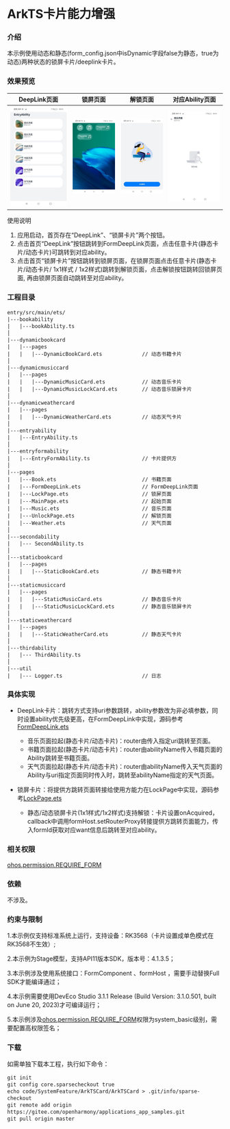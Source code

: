 # ArkTS卡片能力增强

### 介绍

本示例使用动态和静态(form_config.json中isDynamic字段false为静态，true为动态)两种状态的锁屏卡片/deeplink卡片。

### 效果预览

|DeepLink页面|锁屏页面|解锁页面|对应Ability页面|
|-------|-------|-------|-------|
|![FormDeepLink](screenshots/device/FormDeepLink.jpeg)|![lock](screenshots/device/lock.jpeg)|![unlock](screenshots/device/unlock.jpeg)|![music](screenshots/device/music.jpeg)|

使用说明
1. 应用启动，首页存在“DeepLink”、“锁屏卡片”两个按钮。
2. 点击首页“DeepLink”按钮跳转到FormDeepLink页面，点击任意卡片(静态卡片/动态卡片)可跳转到对应ability。
3. 点击首页“锁屏卡片”按钮跳转到锁屏页面，在锁屏页面点击任意卡片(静态卡片/动态卡片/ 1x1样式 / 1x2样式)跳转到解锁页面，点击解锁按钮跳转回锁屏页面, 再由锁屏页面自动跳转至对应ability。

### 工程目录
```
entry/src/main/ets/			
|---bookability
|   |---bookAbility.ts
│      
|---dynamicbookcard
|   |---pages
|   |	|---DynamicBookCard.ets				// 动态书籍卡片
│          
|---dynamicmusiccard							
|   |---pages
|   |	|---DynamicMusicCard.ets			// 动态音乐卡片
|   |	|---DynamicMusicLockCard.ets		// 动态音乐锁屏卡片
│          
|---dynamicweathercard
|   |---pages
|   |	|---DynamicWeatherCard.ets 			// 动态天气卡片
│          
|---entryability
|   |---EntryAbility.ts					
│      
|---entryformability
|   |---EntryFormAbility.ts					// 卡片提供方
│      
|---pages
|   |---Book.ets							// 书籍页面
|   |---FormDeepLink.ets					// FormDeepLink页面
|   |---LockPage.ets						// 锁屏页面
|   |---MainPage.ets						// 起始页面
|   |---Music.ets							// 音乐页面
|   |---UnlockPage.ets						// 解锁页面
|   |---Weather.ets							// 天气页面
│      
|---secondability
|   |--- SecondAbility.ts					
│      
|---staticbookcard							
|   |---pages
|   |	|---StaticBookCard.ets				// 静态书籍卡片
│          
|---staticmusiccard
|   |---pages
|   |	|---StaticMusicCard.ets				// 静态音乐卡片
|   |	|---StaticMusicLockCard.ets			// 静态音乐锁屏卡片
│          
|---staticweathercard							
|   |---pages
|   |	|---StaticWeatherCard.ets			// 静态天气卡片
│          
|---thirdability
|   |--- ThirdAbility.ts
│      
|---util
|   |--- Logger.ts							// 日志
```

### 具体实现
+ DeepLink卡片：跳转方式支持uri参数跳转，ability参数改为非必填参数，同时设置ability优先级更高，在FormDeepLink中实现，源码参考[FormDeepLink.ets](entry/src/main/ets/pages/LockPage.ets)
  + 音乐页面拉起(静态卡片/动态卡片)：router由传入指定uri跳转至页面。
  + 书籍页面拉起(静态卡片/动态卡片)：router由abilityName传入书籍页面的Ability跳转至书籍页面。
  + 天气页面拉起(静态卡片/动态卡片)：router由abilityName传入天气页面的Ability与uri指定页面同时传入时，跳转至abilityName指定的天气页面。

+ 锁屏卡片：将提供方跳转页面转接给使用方能力在LockPage中实现，源码参考[LockPage.ets](entry/src/main/ets/pages/LockPage.ets)
  + 静态/动态锁屏卡片(1x1样式/1x2样式)支持解锁：卡片设置onAcquired，callback中调用formHost.setRouterProxy转接提供方跳转页面能力，传入formId获取对应want信息后跳转至对应ability。

### 相关权限

[ohos.permission.REQUIRE_FORM](https://gitee.com/openharmony/docs/blob/master/zh-cn/application-dev/security/permission-list.md#ohospermissionrequire_form)

### 依赖

不涉及。

### 约束与限制

1.本示例仅支持标准系统上运行，支持设备：RK3568（卡片设置成单色模式在RK3568不生效）;

2.本示例为Stage模型，支持API11版本SDK，版本号：4.1.3.5；

3.本示例涉及使用系统接口：FormComponent 、formHost ，需要手动替换Full SDK才能编译通过；

4.本示例需要使用DevEco Studio 3.1.1 Release (Build Version: 3.1.0.501, built on June 20, 2023)才可编译运行；

5.本示例涉及[ohos.permission.REQUIRE_FORM](https://gitee.com/openharmony/docs/blob/master/zh-cn/application-dev/security/permission-list.md#ohospermissionrequire_form)权限为system_basic级别，需要配置高权限签名；

### 下载
如需单独下载本工程，执行如下命令：

```
git init
git config core.sparsecheckout true
echo code/SystemFeature/ArkTSCard/ArkTSCard > .git/info/sparse-checkout
git remote add origin https://gitee.com/openharmony/applications_app_samples.git
git pull origin master
```
